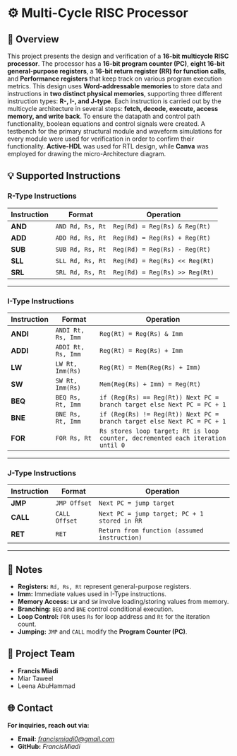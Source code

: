 # ⚙️ Multi-Cycle RISC Processor

## 📌 Overview  
This project presents the design and verification of a **16-bit multicycle RISC processor**. The processor has a **16-bit program counter (PC)**, **eight 16-bit general-purpose registers**, a **16-bit return register (RR) for function calls**, and **Performance registers** that keep track on various program execution metrics. This design uses **Word-addressable memories** to store data and instructions in **two distinct physical memories**, supporting three different instruction types: **R-, I-, and J-type**. Each instruction is carried out by the multicycle architecture in several steps: **fetch, decode, execute, access memory, and write back**. To ensure the datapath and control path functionality, boolean equations and control signals were created. A testbench for the primary structural module and waveform simulations for every module were used for verification in order to confirm their functionality. **Active-HDL** was used for RTL design, while **Canva** was employed for drawing the micro-Architecture diagram.

## 💡 Supported Instructions

###  R-Type Instructions  
| **Instruction** | **Format** | **Operation** |
|---------------|------------|-----------------------------|
| **AND**  | `AND Rd, Rs, Rt` | `Reg(Rd) = Reg(Rs) & Reg(Rt)` |
| **ADD**  | `ADD Rd, Rs, Rt` | `Reg(Rd) = Reg(Rs) + Reg(Rt)` |
| **SUB**  | `SUB Rd, Rs, Rt` | `Reg(Rd) = Reg(Rs) - Reg(Rt)` |
| **SLL**  | `SLL Rd, Rs, Rt` | `Reg(Rd) = Reg(Rs) << Reg(Rt)` |
| **SRL**  | `SRL Rd, Rs, Rt` | `Reg(Rd) = Reg(Rs) >> Reg(Rt)` |

---

###  I-Type Instructions  
| **Instruction** | **Format** | **Operation** |
|---------------|------------|-----------------------------|
| **ANDI**  | `ANDI Rt, Rs, Imm` | `Reg(Rt) = Reg(Rs) & Imm` |
| **ADDI**  | `ADDI Rt, Rs, Imm` | `Reg(Rt) = Reg(Rs) + Imm` |
| **LW**    | `LW Rt, Imm(Rs)`  | `Reg(Rt) = Mem(Reg(Rs) + Imm)` |
| **SW**    | `SW Rt, Imm(Rs)`  | `Mem(Reg(Rs) + Imm) = Reg(Rt)` |
| **BEQ**   | `BEQ Rs, Rt, Imm` | `if (Reg(Rs) == Reg(Rt)) Next PC = branch target else Next PC = PC + 1` |
| **BNE**   | `BNE Rs, Rt, Imm` | `if (Reg(Rs) != Reg(Rt)) Next PC = branch target else Next PC = PC + 1` |
| **FOR**   | `FOR Rs, Rt`      | `Rs stores loop target; Rt is loop counter, decremented each iteration until 0` |

---

###  J-Type Instructions  
| **Instruction** | **Format** | **Operation** |
|---------------|------------|-----------------------------|
| **JMP**  | `JMP Offset`  | `Next PC = jump target` |
| **CALL** | `CALL Offset` | `Next PC = jump target; PC + 1 stored in RR` |
| **RET**  | `RET`         | `Return from function (assumed instruction)` |

---

## 📄 Notes  
- **Registers:** `Rd, Rs, Rt` represent general-purpose registers.  
- **Imm:** Immediate values used in I-Type instructions.  
- **Memory Access:** `LW` and `SW` involve loading/storing values from memory.  
- **Branching:** `BEQ` and `BNE` control conditional execution.  
- **Loop Control:** `FOR` uses `Rs` for loop address and `Rt` for the iteration count.  
- **Jumping:** `JMP` and `CALL` modify the **Program Counter (PC)**.  


## 🤝 Project Team
- **Francis Miadi**  
- Miar Taweel   
- Leena AbuHammad

## 🌐 Contact  
**For inquiries, reach out via:**  
- **Email:** *francismiadi0@gmail.com*  
- **GitHub:** *FrancisMiadi*  
